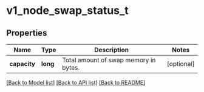 # v1_node_swap_status_t

## Properties
Name | Type | Description | Notes
------------ | ------------- | ------------- | -------------
**capacity** | **long** | Total amount of swap memory in bytes. | [optional] 

[[Back to Model list]](../README.md#documentation-for-models) [[Back to API list]](../README.md#documentation-for-api-endpoints) [[Back to README]](../README.md)


